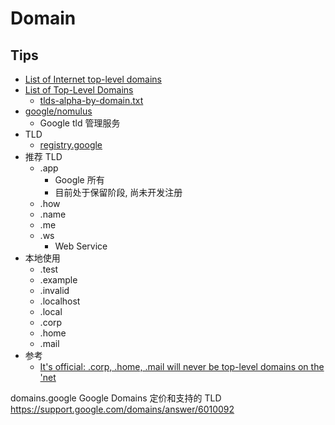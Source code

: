 # Domain

## Tips
* [List of Internet top-level domains](https://en.wikipedia.org/wiki/List_of_Internet_top-level_domains)
* [List of Top-Level Domains](https://www.icann.org/resources/pages/tlds-2012-02-25-en)
    * [tlds-alpha-by-domain.txt](http://data.iana.org/TLD/tlds-alpha-by-domain.txt)
* [google/nomulus](https://github.com/google/nomulus/)
  * Google tld 管理服务
* TLD
  * [registry.google](https://registry.google)
* 推荐 TLD
  * .app
    * Google 所有
    * 目前处于保留阶段, 尚未开发注册
  * .how
  * .name
  * .me
  * .ws
    * Web Service
* 本地使用
  * .test
  * .example
  * .invalid
  * .localhost
  * .local
  * .corp
  * .home
  * .mail
* 参考
  * [It's official: .corp, .home, .mail will never be top-level domains on the 'net](https://forums.theregister.com/forum/all/2018/02/12/icann_corp_home_mail_gtlds/)

domains.google
Google Domains 定价和支持的 TLD
https://support.google.com/domains/answer/6010092
